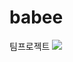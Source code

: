 # babee
팀프로젝트
<img src="https://capsule-render.vercel.app/api?type=waving&color=auto&height=200&section=header&text=내용입력&fontSize=90" />
